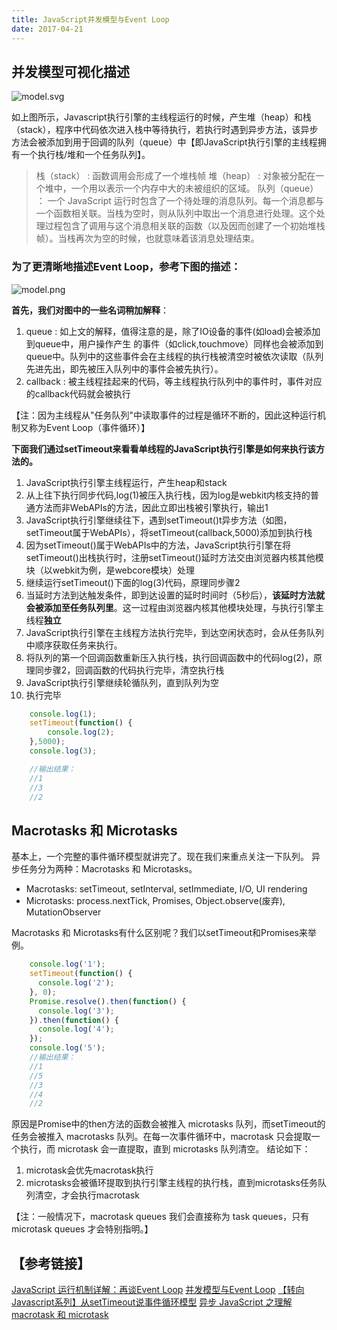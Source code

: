 ```yaml
---
title: JavaScript并发模型与Event Loop
date: 2017-04-21
---
```


## 并发模型可视化描述
![model.svg](https://mdn.mozillademos.org/files/4617/default.svg)

如上图所示，Javascript执行引擎的主线程运行的时候，产生堆（heap）和栈（stack），程序中代码依次进入栈中等待执行，若执行时遇到异步方法，该异步方法会被添加到用于回调的队列（queue）中【即JavaScript执行引擎的主线程拥有一个执行栈/堆和一个任务队列】。

<!-- more -->

> 栈（stack） : 函数调用会形成了一个堆栈帧
> 堆（heap） : 对象被分配在一个堆中，一个用以表示一个内存中大的未被组织的区域。
> 队列（queue） ： 一个 JavaScript 运行时包含了一个待处理的消息队列。每一个消息都与一个函数相关联。当栈为空时，则从队列中取出一个消息进行处理。这个处理过程包含了调用与这个消息相关联的函数（以及因而创建了一个初始堆栈帧）。当栈再次为空的时候，也就意味着该消息处理结束。 

### 为了更清晰地描述Event Loop，参考下图的描述：
![model.png](https://cdn.int64ago.org/6p10znqn.png)

**首先，我们对图中的一些名词稍加解释**：

1.  queue : 如上文的解释，值得注意的是，除了IO设备的事件(如load)会被添加到queue中，用户操作产生 的事件（如click,touchmove）同样也会被添加到queue中。队列中的这些事件会在主线程的执行栈被清空时被依次读取（队列先进先出，即先被压入队列中的事件会被先执行）。
2. callback : 被主线程挂起来的代码，等主线程执行队列中的事件时，事件对应的callback代码就会被执行

【注：因为主线程从"任务队列"中读取事件的过程是循环不断的，因此这种运行机制又称为Event Loop（事件循环）】

**下面我们通过setTimeout来看看单线程的JavaScript执行引擎是如何来执行该方法的。**
1. JavaScript执行引擎主线程运行，产生heap和stack
2. 从上往下执行同步代码,log(1)被压入执行栈，因为log是webkit内核支持的普通方法而非WebAPIs的方法，因此立即出栈被引擎执行，输出1
3. JavaScript执行引擎继续往下，遇到setTimeout()t异步方法（如图，setTimeout属于WebAPIs），将setTimeout(callback,5000)添加到执行栈
4. 因为setTimeout()属于WebAPIs中的方法，JavaScript执行引擎在将setTimeout()出栈执行时，注册setTimeout()延时方法交由浏览器内核其他模块（以webkit为例，是webcore模块）处理
5. 继续运行setTimeout()下面的log(3)代码，原理同步骤2
6. 当延时方法到达触发条件，即到达设置的延时时间时（5秒后），**该延时方法就会被添加至任务队列里**。这一过程由浏览器内核其他模块处理，与执行引擎主线程**独立**
7. JavaScript执行引擎在主线程方法执行完毕，到达空闲状态时，会从任务队列中顺序获取任务来执行。
8. 将队列的第一个回调函数重新压入执行栈，执行回调函数中的代码log(2)，原理同步骤2，回调函数的代码执行完毕，清空执行栈
9. JavaScript执行引擎继续轮循队列，直到队列为空
10. 执行完毕

```javascript
    console.log(1);
    setTimeout(function() {
        console.log(2);
    },5000);
    console.log(3);

    //输出结果：
    //1
    //3
    //2
```

## Macrotasks 和 Microtasks

基本上，一个完整的事件循环模型就讲完了。现在我们来重点关注一下队列。
异步任务分为两种：Macrotasks 和 Microtasks。

 - Macrotasks: setTimeout, setInterval, setImmediate, I/O, UI rendering
 - Microtasks: process.nextTick, Promises, Object.observe(废弃), MutationObserver

Macrotasks 和 Microtasks有什么区别呢？我们以setTimeout和Promises来举例。

```javascript
    console.log('1');
    setTimeout(function() {
      console.log('2');
    }, 0);
    Promise.resolve().then(function() {
      console.log('3');
    }).then(function() {
      console.log('4');
    });
    console.log('5');
    //输出结果：
    //1
    //5
    //3
    //4
    //2
```
原因是Promise中的then方法的函数会被推入 microtasks 队列，而setTimeout的任务会被推入 macrotasks 队列。在每一次事件循环中，macrotask 只会提取一个执行，而 microtask 会一直提取，直到 microtasks 队列清空。
结论如下：
1. microtask会优先macrotask执行
2. microtasks会被循环提取到执行引擎主线程的执行栈，直到microtasks任务队列清空，才会执行macrotask

【注：一般情况下，macrotask queues 我们会直接称为 task queues，只有 microtask queues 才会特别指明。】

## 【参考链接】
[JavaScript 运行机制详解：再谈Event Loop][1]
[并发模型与Event Loop][2]
[【转向Javascript系列】从setTimeout说事件循环模型][3]
[异步 JavaScript 之理解 macrotask 和 microtask][4] 


[1]: http://www.ruanyifeng.com/blog/2014/10/event-loop.html
[2]: https://developer.mozilla.org/zh-CN/docs/Web/JavaScript/EventLoop
[3]: http://www.alloyteam.com/2015/10/turning-to-javascript-series-from-settimeout-said-the-event-loop-model/
[4]: https://blog.keifergu.me/2017/03/23/difference-between-javascript-macrotask-and-microtask/